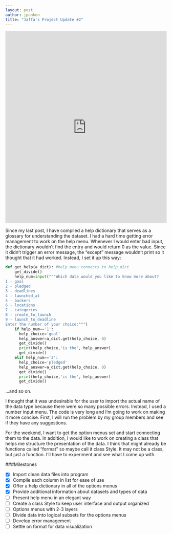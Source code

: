 ```yaml
---
layout: post
author: jpanken
title: "Jaffa's Project Update #2"
---
```



<iframe src="https://trinket.io/embed/python3/dbad5d9e83" width="100%" height="600" frameborder="0" marginwidth="0" marginheight="0" allowfullscreen></iframe>


Since my last post, I have compiled a help dictionary that serves as a glossary for understanding the dataset.  I had a hard time getting error management to work on the help menu.  Whenever I would enter bad input, the dictionary wouldn’t find the entry and would return 0 as the value.  Since it didn’t trigger an error message, the “except” message wouldn’t print so it thought that it had worked.  Instead, I set it up this way:
```python
def get_help(a_dict): #help menu connects to help_dict
    get_divide()
    help_num=input("""Which data would you like to know more about?
1 - goal
2 - pledged
3 - deadlines
4 - launched_at
5 - backers
6 - locations
7 - categories
8 - create_to_launch
9 - launch_to_deadline
Enter the number of your choice:""")
    if help_num=='1':
      help_choice='goal'
      help_answer=a_dict.get(help_choice, 0)
      get_divide()
      print(help_choice,'is the', help_answer)
      get_divide()
    elif help_num=='2':
      help_choice='pledged'
      help_answer=a_dict.get(help_choice, 0)
      get_divide()
      print(help_choice,'is the', help_answer)
      get_divide()
```
…and so on.


I thought that it was undesirable for the user to import the actual name of the data type because there were so many possible errors.  Instead, I used a number input menu.  The code is very long and I’m going to work on making it more concise.  First, I will run the problem by my group members and see if they have any suggestions.


For the weekend, I want to get the option menus set and start connecting them to the data.  In addition, I would like to work on creating a class that helps me structure the presentation of the data.  I think that might already be functions called “format” so maybe call it class Style.  It may not be a class, but just a function.  I’ll have to experiment and see what I come up with.


###Milestones
- [x] Import clean data files into program
- [x] Compile each column in list for ease of use
- [x] Offer a help dictionary in all of the options menus
- [x] Provide additional information about datasets and types of data
- [ ] Present help menu in an elegant way
- [ ] Create a class Style to keep user interface and output organized
- [ ] Options menus with 2-3 layers
- [ ] Divide data into logical subsets for the options menus
- [ ] Develop error management
- [ ] Settle on format for data visualization
